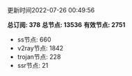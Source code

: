 更新时间2022-07-26 00:49:56

**总订阅: 378**
**总节点: 13536**
**有效节点: 2751**
- ss节点: 660
- v2ray节点: 1842
- trojan节点: 228
- ssr节点: 21
